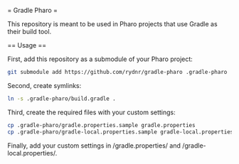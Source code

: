 = Gradle Pharo =

This repository is meant to be used in Pharo projects that use Gradle as their build tool.

== Usage ==

First, add this repository as a submodule of your Pharo project:

``` sh
git submodule add https://github.com/rydnr/gradle-pharo .gradle-pharo
```

Second, create symlinks:

``` sh
ln -s .gradle-pharo/build.gradle .
```

Third, create the required files with your custom settings:

``` sh
cp .gradle-pharo/gradle.properties.sample gradle.properties
cp .gradle-pharo/gradle-local.properties.sample gradle-local.properties
```

Finally, add your custom settings in /gradle.properties/ and /gradle-local.properties/.

